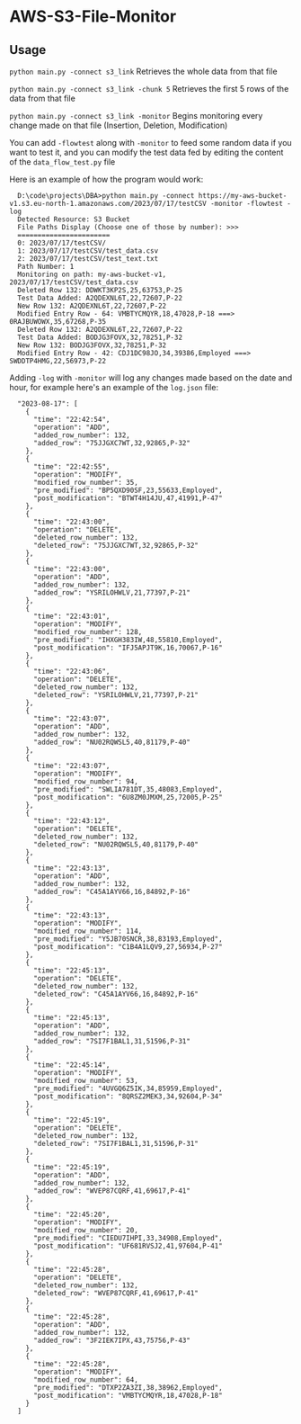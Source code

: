 # AWS-S3-File-Monitor

## Usage
```python main.py -connect s3_link```
Retrieves the whole data from that file

```python main.py -connect s3_link -chunk 5```
Retrieves the first 5 rows of the data from that file

```python main.py -connect s3_link -monitor```
Begins monitoring every change made on that file (Insertion, Deletion, Modification)

You can add ```-flowtest``` along with ```-monitor``` to feed some random data if you want to test it, and you can modify the test data fed by editing the content of the ``data_flow_test.py`` file

Here is an example of how the program would work:
```
  D:\code\projects\DBA>python main.py -connect https://my-aws-bucket-v1.s3.eu-north-1.amazonaws.com/2023/07/17/testCSV -monitor -flowtest -log
  Detected Resource: S3 Bucket
  File Paths Display (Choose one of those by number): >>>
  =======================
  0: 2023/07/17/testCSV/
  1: 2023/07/17/testCSV/test_data.csv
  2: 2023/07/17/testCSV/test_text.txt
  Path Number: 1
  Monitoring on path: my-aws-bucket-v1, 2023/07/17/testCSV/test_data.csv
  Deleted Row 132: DDWKT3KP2S,25,63753,P-25
  Test Data Added: A2QDEXNL6T,22,72607,P-22
  New Row 132: A2QDEXNL6T,22,72607,P-22
  Modified Entry Row - 64: VMBTYCMQYR,18,47028,P-18 ===> 0RAJBUWOWX,35,67268,P-35
  Deleted Row 132: A2QDEXNL6T,22,72607,P-22
  Test Data Added: BODJG3FOVX,32,78251,P-32
  New Row 132: BODJG3FOVX,32,78251,P-32
  Modified Entry Row - 42: CDJ1DC98JO,34,39386,Employed ===> SWDDTP4HMG,22,56973,P-22
```

Adding ```-log``` with ```-monitor``` will log any changes made based on the date and hour, for example here's an example of the ```log.json``` file:
```
  "2023-08-17": [
    {
      "time": "22:42:54",
      "operation": "ADD",
      "added_row_number": 132,
      "added_row": "75JJGXC7WT,32,92865,P-32"
    },
    {
      "time": "22:42:55",
      "operation": "MODIFY",
      "modified_row_number": 35,
      "pre_modified": "BP5QXD90SF,23,55633,Employed",
      "post_modification": "BTWT4H14JU,47,41991,P-47"
    },
    {
      "time": "22:43:00",
      "operation": "DELETE",
      "deleted_row_number": 132,
      "deleted_row": "75JJGXC7WT,32,92865,P-32"
    },
    {
      "time": "22:43:00",
      "operation": "ADD",
      "added_row_number": 132,
      "added_row": "YSRILOHWLV,21,77397,P-21"
    },
    {
      "time": "22:43:01",
      "operation": "MODIFY",
      "modified_row_number": 128,
      "pre_modified": "IHXGH383IW,48,55810,Employed",
      "post_modification": "IFJ5APJT9K,16,70067,P-16"
    },
    {
      "time": "22:43:06",
      "operation": "DELETE",
      "deleted_row_number": 132,
      "deleted_row": "YSRILOHWLV,21,77397,P-21"
    },
    {
      "time": "22:43:07",
      "operation": "ADD",
      "added_row_number": 132,
      "added_row": "NU02RQWSL5,40,81179,P-40"
    },
    {
      "time": "22:43:07",
      "operation": "MODIFY",
      "modified_row_number": 94,
      "pre_modified": "SWLIA781DT,35,48083,Employed",
      "post_modification": "6U8ZM0JMXM,25,72005,P-25"
    },
    {
      "time": "22:43:12",
      "operation": "DELETE",
      "deleted_row_number": 132,
      "deleted_row": "NU02RQWSL5,40,81179,P-40"
    },
    {
      "time": "22:43:13",
      "operation": "ADD",
      "added_row_number": 132,
      "added_row": "C45A1AYV66,16,84892,P-16"
    },
    {
      "time": "22:43:13",
      "operation": "MODIFY",
      "modified_row_number": 114,
      "pre_modified": "Y5JB70SNCR,38,83193,Employed",
      "post_modification": "C1B4A1LQV9,27,56934,P-27"
    },
    {
      "time": "22:45:13",
      "operation": "DELETE",
      "deleted_row_number": 132,
      "deleted_row": "C45A1AYV66,16,84892,P-16"
    },
    {
      "time": "22:45:13",
      "operation": "ADD",
      "added_row_number": 132,
      "added_row": "7SI7F1BAL1,31,51596,P-31"
    },
    {
      "time": "22:45:14",
      "operation": "MODIFY",
      "modified_row_number": 53,
      "pre_modified": "4UVGQ6Z5IK,34,85959,Employed",
      "post_modification": "8QRSZ2MEK3,34,92604,P-34"
    },
    {
      "time": "22:45:19",
      "operation": "DELETE",
      "deleted_row_number": 132,
      "deleted_row": "7SI7F1BAL1,31,51596,P-31"
    },
    {
      "time": "22:45:19",
      "operation": "ADD",
      "added_row_number": 132,
      "added_row": "WVEP87CQRF,41,69617,P-41"
    },
    {
      "time": "22:45:20",
      "operation": "MODIFY",
      "modified_row_number": 20,
      "pre_modified": "CIEDU7IHPI,33,34908,Employed",
      "post_modification": "UF681RVSJ2,41,97604,P-41"
    },
    {
      "time": "22:45:28",
      "operation": "DELETE",
      "deleted_row_number": 132,
      "deleted_row": "WVEP87CQRF,41,69617,P-41"
    },
    {
      "time": "22:45:28",
      "operation": "ADD",
      "added_row_number": 132,
      "added_row": "3F2IEK7IPX,43,75756,P-43"
    },
    {
      "time": "22:45:28",
      "operation": "MODIFY",
      "modified_row_number": 64,
      "pre_modified": "DTXP2ZA3ZI,38,38962,Employed",
      "post_modification": "VMBTYCMQYR,18,47028,P-18"
    }
  ]
